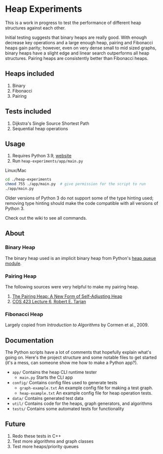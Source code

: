 # Heap Experiments

This is a work in progress to test the performance of different heap structures against each other.

Initial testing suggests that binary heaps are really good. With enough decrease key operations and a large enough heap, pairing and Fibonacci heaps gain parity; however, even on very dense small to mid sized graphs, binary heaps have a slight edge and linear search outperforms all heap structures. Pairing heaps are consistently better than Fibonacci heaps.

## Heaps included

1. Binary
2. Fibonacci
3. Pairing

## Tests included

1. Dijkstra's Single Source Shortest Path
2. Sequential heap operations

## Usage

1. Requires Python 3.9, [website](https://www.python.org)
2. Run `heap-experiments/app/main.py`

Linux/Mac

```zsh
cd ./heap-experiments
chmod 755 ./app/main.py  # give permission for the script to run
./app/main.py
```

Older versions of Python 3 do not support some of the type hinting used; removing type hinting should make the code compatible with all versions of Python 3.

Check out the wiki to see all commands.

## About

### Binary Heap

The binary heap used is an implicit binary heap from Python's [heap queue module](https://docs.python.org/3/library/heapq.html).

### Pairing Heap

The following sources were very helpful to make my pairing heap.

1. [The Pairing Heap: A New Form of Self-Adjusting Heap](http://www.cs.cmu.edu/afs/cs.cmu.edu/user/sleator/www/papers/pairing-heaps.pdf)
2. [COS 423 Lecture 6, Robert E. Tarjan](https://www.cs.princeton.edu/courses/archive/spr11/cos423/Lectures/Heaps.pdf)

### Fibonacci Heap

Largely copied from _Introduction to Algorithms_ by Cormen et al., 2009.

## Documentation

The Python scripts have a lot of comments that hopefully explain what's going on. Here's the project structure and some notable files to get started (it's a mess, can someone show me how to make a Python app?).

- `app/` Contains the heap CLI runtime tester
  - `main.py` Starts the CLI app
- `config/` Contains config files used to generate tests
  - `graph-example.txt` An example config file for making a test graph.
  - `heap-example.txt` An example config file for heap operation tests.
- `data/` Contains generated test data
- `util/` Contains code for the heaps, graph generators, and algorithms
- `tests/` Contains some automated tests for functionality

## Future

1. Redo these tests in C++
2. Test more algorithms and graph classes
3. Test more heaps/priority queues
